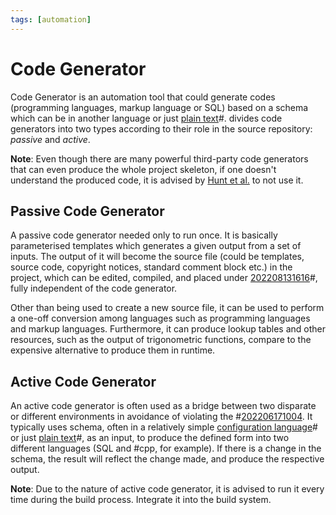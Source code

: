 ```yaml
---
tags: [automation]
---
```


# Code Generator

Code Generator is an automation tool that could generate codes (programming
languages, markup language or SQL) based on a schema which can be in another
language or just [plain text](lit/@Hunt1999.md)#. divides code generators into
two types according to their role in the source repository: *passive* and
*active*.

**Note**: Even though there are many powerful third-party code generators that
can even produce the whole project skeleton, if one doesn't understand the
produced code, it is advised by [Hunt et al.](lit/@Hunt1999.md) to not use it.

## Passive Code Generator

A passive code generator needed only to run once. It is basically parameterised
templates which generates a given output from a set of inputs. The output of it
will become the source file (could be templates, source code, copyright notices,
standard comment block etc.) in the project, which can be edited, compiled, and
placed under [202208131616](202208131616.md)#, fully independent of the code
generator.

Other than being used to create a new source file, it can be used to perform a
one-off conversion among languages such as programming languages and markup
languages. Furthermore, it can produce lookup tables and other resources, such
as the output of trigonometric functions, compare to the expensive alternative
to produce them in runtime.

## Active Code Generator

An active code generator is often used as a bridge between two disparate or
different environments in avoidance of violating the
#[202206171004](202206171004.md). It typically uses schema, often in a
relatively simple [configuration language](lit/@Hunt1999.md)# or just
[plain text](lit/@Hunt1999.md)#, as an input, to produce the defined form into
two different languages (SQL and #cpp, for example). If there is a change in the
schema, the result will reflect the change made, and produce the respective
output.

**Note**: Due to the nature of active code generator, it is advised to run it
every time during the build process. Integrate it into the build system.
